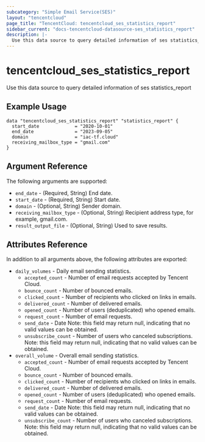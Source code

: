 ```yaml
---
subcategory: "Simple Email Service(SES)"
layout: "tencentcloud"
page_title: "TencentCloud: tencentcloud_ses_statistics_report"
sidebar_current: "docs-tencentcloud-datasource-ses_statistics_report"
description: |-
  Use this data source to query detailed information of ses statistics_report
---
```


# tencentcloud_ses_statistics_report

Use this data source to query detailed information of ses statistics_report

## Example Usage

```hcl
data "tencentcloud_ses_statistics_report" "statistics_report" {
  start_date             = "2020-10-01"
  end_date               = "2023-09-05"
  domain                 = "iac-tf.cloud"
  receiving_mailbox_type = "gmail.com"
}
```

## Argument Reference

The following arguments are supported:

* `end_date` - (Required, String) End date.
* `start_date` - (Required, String) Start date.
* `domain` - (Optional, String) Sender domain.
* `receiving_mailbox_type` - (Optional, String) Recipient address type, for example, gmail.com.
* `result_output_file` - (Optional, String) Used to save results.

## Attributes Reference

In addition to all arguments above, the following attributes are exported:

* `daily_volumes` - Daily email sending statistics.
  * `accepted_count` - Number of email requests accepted by Tencent Cloud.
  * `bounce_count` - Number of bounced emails.
  * `clicked_count` - Number of recipients who clicked on links in emails.
  * `delivered_count` - Number of delivered emails.
  * `opened_count` - Number of users (deduplicated) who opened emails.
  * `request_count` - Number of email requests.
  * `send_date` - Date Note: this field may return null, indicating that no valid values can be obtained.
  * `unsubscribe_count` - Number of users who canceled subscriptions. Note: this field may return null, indicating that no valid values can be obtained.
* `overall_volume` - Overall email sending statistics.
  * `accepted_count` - Number of email requests accepted by Tencent Cloud.
  * `bounce_count` - Number of bounced emails.
  * `clicked_count` - Number of recipients who clicked on links in emails.
  * `delivered_count` - Number of delivered emails.
  * `opened_count` - Number of users (deduplicated) who opened emails.
  * `request_count` - Number of email requests.
  * `send_date` - Date Note: this field may return null, indicating that no valid values can be obtained.
  * `unsubscribe_count` - Number of users who canceled subscriptions. Note: this field may return null, indicating that no valid values can be obtained.


